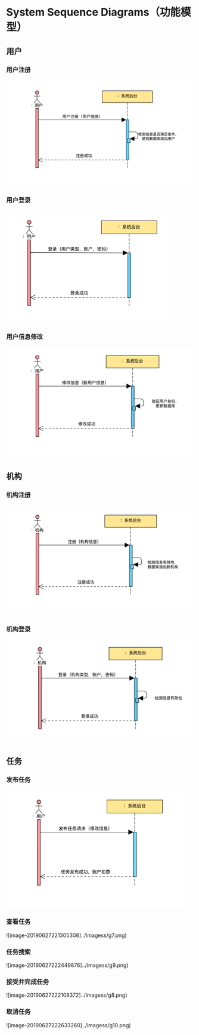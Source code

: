 # System Sequence Diagrams（功能模型）

## 用户

### 用户注册

![image-20190627214953766](../images/g2.png)

### 用户登录

![image-20190627214301370](../images/g1.png)

### 用户信息修改

![image-20190627215200243](../images/g3.png)

## 机构

### 机构注册

![image-20190627215609777](../images/g4.png)

### 机构登录

![image-20190627220001074](../images/g5.png)

## 任务

### 发布任务

![image-20190627221546602](../images/g6.png)

### 查看任务

![image-20190627221305308]../imagess/g7.png)

### 任务搜索

![image-20190627222449876]../imagess/g9.png)

### 接受并完成任务

![image-20190627222108372]../imagess/g8.png)

### 取消任务

![image-20190627222633260]../imagess/g10.png)

